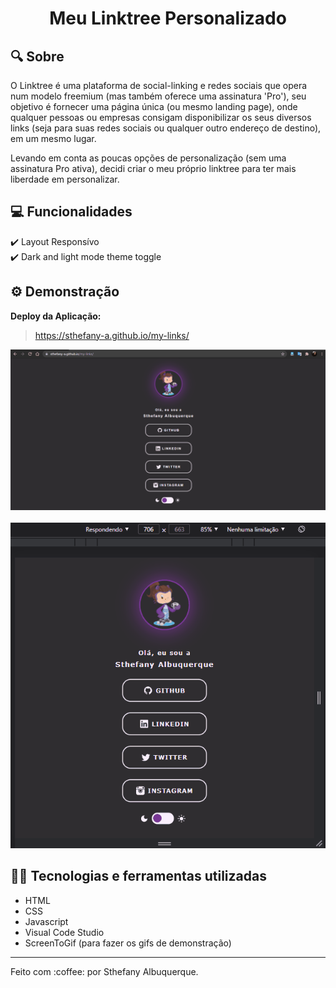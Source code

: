 <h1 align="center"> Meu Linktree Personalizado </h1>

## :mag: Sobre

O Linktree é uma plataforma de social-linking e redes sociais que opera num modelo freemium (mas também oferece uma assinatura 'Pro'), seu objetivo é fornecer uma página única (ou mesmo landing page), onde qualquer pessoas ou empresas consigam disponibilizar os seus diversos links (seja para suas redes sociais ou qualquer outro endereço de destino), em um mesmo lugar.

Levando em conta as poucas opções de personalização (sem uma assinatura Pro ativa), decidi criar o meu próprio linktree para ter mais liberdade em personalizar. 

## :computer: Funcionalidades

✔️ Layout Responsívo<br/>
✔️ Dark and light mode theme toggle<br/>

## :gear: Demonstração

**Deploy da Aplicação:**
> https://sthefany-a.github.io/my-links/

![My Linktree Demo](./assets/img/demo-my-linktree.gif)
<br><br/>
![My Linktree Demo Responsive](./assets/img/demo-my-linktree-responsivo.gif)
<br/> 

## :woman_technologist: Tecnologias e ferramentas utilizadas

- HTML
- CSS
- Javascript 
- Visual Code Studio
- ScreenToGif (para fazer os gifs de demonstração)

<hr>
Feito com :coffee: por Sthefany Albuquerque.

